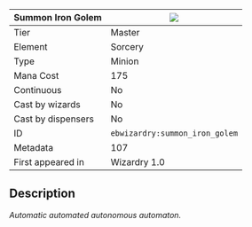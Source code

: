 | Summon Iron Golem |![](https://github.com/Electroblob77/Wizardry/blob/1.12.2/src/main/resources/assets/ebwizardry/textures/spells/summon_iron_golem.png)|
|---|---|
| Tier | Master |
| Element | Sorcery |
| Type | Minion |
| Mana Cost | 175 |
| Continuous | No |
| Cast by wizards | No |
| Cast by dispensers | No |
| ID | `ebwizardry:summon_iron_golem` |
| Metadata | 107 |
| First appeared in | Wizardry 1.0 |
## Description
_Automatic automated autonomous automaton._